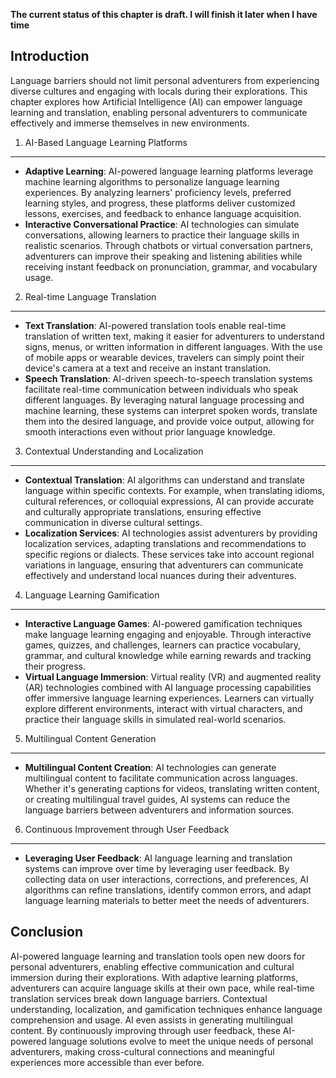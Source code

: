 **The current status of this chapter is draft. I will finish it later when I have time**

Introduction
------------

Language barriers should not limit personal adventurers from experiencing diverse cultures and engaging with locals during their explorations. This chapter explores how Artificial Intelligence (AI) can empower language learning and translation, enabling personal adventurers to communicate effectively and immerse themselves in new environments.

1. AI-Based Language Learning Platforms
---------------------------------------

* **Adaptive Learning**: AI-powered language learning platforms leverage machine learning algorithms to personalize language learning experiences. By analyzing learners' proficiency levels, preferred learning styles, and progress, these platforms deliver customized lessons, exercises, and feedback to enhance language acquisition.
* **Interactive Conversational Practice**: AI technologies can simulate conversations, allowing learners to practice their language skills in realistic scenarios. Through chatbots or virtual conversation partners, adventurers can improve their speaking and listening abilities while receiving instant feedback on pronunciation, grammar, and vocabulary usage.

2. Real-time Language Translation
---------------------------------

* **Text Translation**: AI-powered translation tools enable real-time translation of written text, making it easier for adventurers to understand signs, menus, or written information in different languages. With the use of mobile apps or wearable devices, travelers can simply point their device's camera at a text and receive an instant translation.
* **Speech Translation**: AI-driven speech-to-speech translation systems facilitate real-time communication between individuals who speak different languages. By leveraging natural language processing and machine learning, these systems can interpret spoken words, translate them into the desired language, and provide voice output, allowing for smooth interactions even without prior language knowledge.

3. Contextual Understanding and Localization
--------------------------------------------

* **Contextual Translation**: AI algorithms can understand and translate language within specific contexts. For example, when translating idioms, cultural references, or colloquial expressions, AI can provide accurate and culturally appropriate translations, ensuring effective communication in diverse cultural settings.
* **Localization Services**: AI technologies assist adventurers by providing localization services, adapting translations and recommendations to specific regions or dialects. These services take into account regional variations in language, ensuring that adventurers can communicate effectively and understand local nuances during their adventures.

4. Language Learning Gamification
---------------------------------

* **Interactive Language Games**: AI-powered gamification techniques make language learning engaging and enjoyable. Through interactive games, quizzes, and challenges, learners can practice vocabulary, grammar, and cultural knowledge while earning rewards and tracking their progress.
* **Virtual Language Immersion**: Virtual reality (VR) and augmented reality (AR) technologies combined with AI language processing capabilities offer immersive language learning experiences. Learners can virtually explore different environments, interact with virtual characters, and practice their language skills in simulated real-world scenarios.

5. Multilingual Content Generation
----------------------------------

* **Multilingual Content Creation**: AI technologies can generate multilingual content to facilitate communication across languages. Whether it's generating captions for videos, translating written content, or creating multilingual travel guides, AI systems can reduce the language barriers between adventurers and information sources.

6. Continuous Improvement through User Feedback
-----------------------------------------------

* **Leveraging User Feedback**: AI language learning and translation systems can improve over time by leveraging user feedback. By collecting data on user interactions, corrections, and preferences, AI algorithms can refine translations, identify common errors, and adapt language learning materials to better meet the needs of adventurers.

Conclusion
----------

AI-powered language learning and translation tools open new doors for personal adventurers, enabling effective communication and cultural immersion during their explorations. With adaptive learning platforms, adventurers can acquire language skills at their own pace, while real-time translation services break down language barriers. Contextual understanding, localization, and gamification techniques enhance language comprehension and usage. AI even assists in generating multilingual content. By continuously improving through user feedback, these AI-powered language solutions evolve to meet the unique needs of personal adventurers, making cross-cultural connections and meaningful experiences more accessible than ever before.
